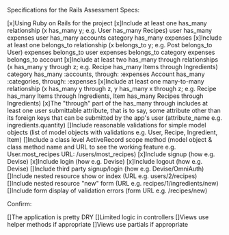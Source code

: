 Specifications for the Rails Assessment
Specs:

 [x]Using Ruby on Rails for the project
 [x]Include at least one has_many relationship (x has_many y; e.g. User has_many Recipes)
    user has_many expenses
    user has_many accounts
    category has_many expenses
 [x]Include at least one belongs_to relationship (x belongs_to y; e.g. Post belongs_to User)
    expenses belongs_to user
    expenses belongs_to category
    expenses belongs_to account
 [x]Include at least two has_many through relationships (x has_many y through z; e.g. Recipe has_many Items through Ingredients)
    category has_many :accounts, through: :expenses
    Account has_many :categories, through: :expenses
 [x]Include at least one many-to-many relationship (x has_many y through z, y has_many x through z; e.g. Recipe has_many Items through Ingredients, Item has_many Recipes through Ingredients)
 [x]The "through" part of the has_many through includes at least one user submittable attribute, that is to say, some attribute other than its foreign keys that can be submitted by the app's user (attribute_name e.g. ingredients.quantity)
 []Include reasonable validations for simple model objects (list of model objects with validations e.g. User, Recipe, Ingredient, Item)
 []Include a class level ActiveRecord scope method (model object & class method name and URL to see the working feature e.g. User.most_recipes URL: /users/most_recipes)
 [x]Include signup (how e.g. Devise)
 [x]Include login (how e.g. Devise)
 [x]Include logout (how e.g. Devise)
 []Include third party signup/login (how e.g. Devise/OmniAuth)
 []Include nested resource show or index (URL e.g. users/2/recipes)
 []Include nested resource "new" form (URL e.g. recipes/1/ingredients/new)
 []Include form display of validation errors (form URL e.g. /recipes/new)

Confirm:

 []The application is pretty DRY
 []Limited logic in controllers
 []Views use helper methods if appropriate
 []Views use partials if appropriate